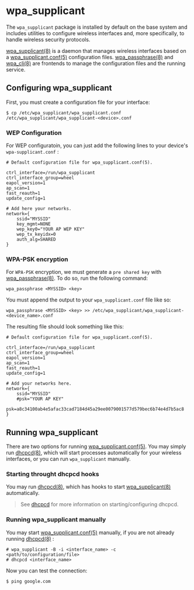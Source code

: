 # wpa_supplicant

The `wpa_supplicant` package is installed by default on the base system and
includes utilities to configure wireless interfaces and, more specifically, to
handle wireless security protocols.

[wpa_supplicant(8)](https://man.voidlinux.org/wpa_supplicant.8) is a daemon that
manages wireless interfaces based on a
[wpa_supplicant.conf(5)](https://man.voidlinux.org/wpa_supplicant.conf.5)
configuration files.
[wpa_passphrase(8)](https://man.voidlinux.org/wpa_passphrase.8) and
[wpa_cli(8)](https://man.voidlinux.org/wpa_cli.8) are frontends to manage the
configuration files and the running service.

## Configuring wpa_supplicant

First, you must create a configuration file for your interface:

```
$ cp /etc/wpa_supplicant/wpa_supplicant.conf /etc/wpa_supplicant/wpa_supplicant-<device>.conf
```

### WEP Configuration

For WEP configuratoin, you can just add the following lines to your device's
`wpa-supplicant.conf` :

```
# Default configuration file for wpa_supplicant.conf(5).

ctrl_interface=/run/wpa_supplicant
ctrl_interface_group=wheel
eapol_version=1
ap_scan=1
fast_reauth=1
update_config=1

# Add here your networks.
network={
    ssid="MYSSID"
    key_mgmt=NONE
    wep_key0="YOUR AP WEP KEY"
    wep_tx_keyidx=0
    auth_alg=SHARED
}
```

### WPA-PSK encryption

For `WPA-PSK` encryption, we must generate a `pre shared key` with
[wpa_passphrase(8)](https://man.voidlinux.org/wpa_passphrase.8). To do so, run
the following command:

```
wpa_passphrase <MYSSID> <key>
```

You must append the output to your `wpa_supplicant.conf` file like so:

```
wpa_passphrase <MYSSID> <key> >> /etc/wpa_supplicant/wpa_supplicant-<device_name>.conf
```

The resulting file should look something like this:

```
# Default configuration file for wpa_supplicant.conf(5).

ctrl_interface=/run/wpa_supplicant
ctrl_interface_group=wheel
eapol_version=1
ap_scan=1
fast_reauth=1
update_config=1

# Add your networks here.
network={
    ssid="MYSSID"
    #psk="YOUR AP KEY"
    psk=a8c34100ab4e5afac33cad7184d45a29ee0079001577d579bec6b74e4d7b5ac8
}
```

## Running wpa_supplicant

There are two options for running
[wpa_supplicant.conf(5)](https://man.voidlinux.org/wpa_supplicant.conf.5). You
may simply run [dhcpcd(8)](https://man.voidlinux.org/dhcpcd.8), which will start
processes automatically for your wireless interfaces, or you can run
`wpa_supplicant` manually.

### Starting throught dhcpcd hooks

You may run [dhcpcd(8)](https://man.voidlinux.org/dhcpcd.8), which has hooks to
start [wpa_supplicant(8)](https://man.voidlinux.org/wpa_supplicant.8)
automatically.

> See [dhcpcd](./dhcpcd.md) for more information on starting/configuring dhcpcd.

### Running wpa_supplicant manually

You may start
[wpa_supplicant.conf(5)](https://man.voidlinux.org/wpa_supplicant.conf.5)
manually, if you are not already running
[dhcpcd(8)](https://man.voidlinux.org/dhcpcd.8) :

```
# wpa_supplicant -B -i <interface_name> -c <path/to/configuration/file>
# dhcpcd <interface_name>
```

Now you can test the connection:

```
$ ping google.com
```

